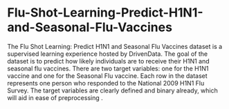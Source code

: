 ﻿# Flu-Shot-Learning-Predict-H1N1-and-Seasonal-Flu-Vaccines

The Flu Shot Learning: Predict H1N1 and Seasonal Flu Vaccines dataset is a supervised learning experience hosted by DrivenData. The goal of the dataset is to predict how likely individuals are to receive their H1N1 and seasonal flu vaccines. There are two target variables: one for the H1N1 vaccine and one for the Seasonal Flu vaccine. Each row in the dataset represents one person who responded to the National 2009 H1N1 Flu Survey. The target variables are clearly defined and binary already, which will aid in ease of preprocessing .
